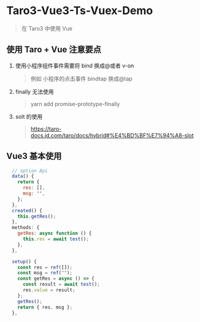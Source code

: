 # Taro3-Vue3-Ts-Vuex-Demo

> 在 Taro3 中使用 Vue

## 使用 Taro + Vue 注意要点

1. 使用小程序组件事件需要将 bind 换成@或者 v-on
   > 例如 小程序的点击事件 bindtap 换成@tap
2. finally 无法使用
   > yarn add promise-prototype-finally
3. solt 的使用
   > https://taro-docs.jd.com/taro/docs/hybrid#%E4%BD%BF%E7%94%A8-slot

## Vue3 基本使用

```js
  // option Api
  data() {
    return {
      res: [],
      msg: "",
    };
  },
  created() {
    this.getRes();
  },
  methods: {
    getRes: async function () {
      this.res = await test();
    },
  },
```

```js
  setup() {
    const res = ref([]);
    const msg = ref("");
    const getRes = async () => {
      const result = await test();
      res.value = result;
    };
    getRes();
    return { res, msg };
  },
```
